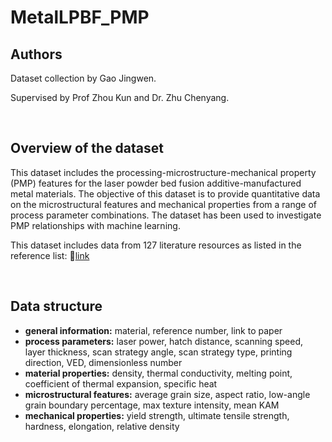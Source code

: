 # MetalLPBF_PMP

## Authors

Dataset collection by Gao Jingwen.

Supervised by Prof Zhou Kun and Dr. Zhu Chenyang.

<br />

## Overview of the dataset

This dataset includes the processing-microstructure-mechanical property (PMP) features for the laser powder bed fusion additive-manufactured metal materials. The objective of this dataset is to provide quantitative data on the microstructural features and mechanical properties from a range of process parameter combinations. The dataset has been used to investigate PMP relationships with machine learning. 

This dataset includes data from 127 literature resources as listed in the reference list: 📄[link](Reference_list.txt)


<br />

## Data structure
- **general information:** material, reference number, link to paper
- **process parameters:** laser power, hatch distance, scanning speed, layer thickness, scan strategy angle, scan strategy type, printing direction, VED, dimensionless number
- **material properties:** density, thermal conductivity, melting point, coefficient of thermal expansion, specific heat
- **microstructural features:** average grain size, aspect ratio, low-angle grain boundary percentage, max texture intensity, mean KAM
- **mechanical properties:** yield strength, ultimate tensile strength, hardness, elongation, relative density
